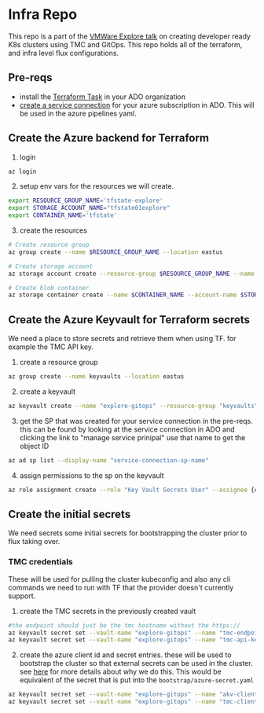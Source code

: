 # Infra Repo

This repo is a part of the [VMWare Explore talk]() on creating developer ready K8s clusters using TMC and GitOps. This repo holds all of the terraform, and infra level flux configurations.

## Pre-reqs

* install the [Terraform Task](https://marketplace.visualstudio.com/items?itemName=ms-devlabs.custom-terraform-tasks) in your ADO organization
* [create a service connection](https://learn.microsoft.com/en-us/azure/devops/pipelines/library/service-endpoints?view=azure-devops&tabs=yaml#create-a-service-connection) for your azure subscription in ADO. This will be used in the azure pipelines yaml. 

## Create the Azure backend for Terraform

1. login

```bash
az login
```

2. setup env vars for the resources we will create.

```bash
export RESOURCE_GROUP_NAME='tfstate-explore'
export STORAGE_ACCOUNT_NAME="tfstate01explore"
export CONTAINER_NAME='tfstate'
```

3. create the resources
```bash
# Create resource group
az group create --name $RESOURCE_GROUP_NAME --location eastus

# Create storage account
az storage account create --resource-group $RESOURCE_GROUP_NAME --name $STORAGE_ACCOUNT_NAME --sku Standard_LRS --encryption-services blob

# Create blob container
az storage container create --name $CONTAINER_NAME --account-name $STORAGE_ACCOUNT_NAME

```

## Create the Azure Keyvault for Terraform secrets

We need a place to store secrets and retrieve them when using TF. for example the TMC API key.

1. create a resource group 

```bash 
az group create --name keyvaults --location eastus
```

2. create a keyvault

```bash
az keyvault create --name "explore-gitops" --resource-group "keyvaults" --location "EastUS"

```

3. get the SP that was created for your service connection in the pre-reqs. this can be found by looking at the service connection in ADO and clicking the link to "manage service prinipal" use that name to get the object ID

```bash
az ad sp list --display-name "service-connection-sp-name"
```

4. assign permissions to the sp on the keyvault


```bash
az role assignment create --role "Key Vault Secrets User" --assignee {object id from output above} --scope /subscriptions/{subscriptionid}/resourcegroups/keyvaults/providers/Microsoft.KeyVault/vaults/explore-gitops

```

## Create the initial secrets

We need secrets some initial secrets for bootstrapping the cluster prior to flux taking over.

### TMC credentials

These will be used for pulling the cluster kubeconfig and also any cli commands we need to run with TF that the provider doesn't currently support.

1. create the TMC secrets in the previously created vault

```bash
#the endpoint should just be the tmc hostname without the https://
az keyvault secret set --vault-name "explore-gitops" --name "tmc-endpoint" --value "<tmc-endpoint>"
az keyvault secret set --vault-name "explore-gitops" --name "tmc-api-key" --value "<tmc-api-key>"
```

2. create the azure client id and secret entries. these will be used to bootstrap the cluster so that external secrets can be used in the cluster. see [here](https://github.com/warroyo/flux-tmc-multitenant/blob/main/README.md#secret-tenancy) for more details about why we do this. This would be equivalent of the secret that is put into the `bootstrap/azure-secret.yaml`

```bash
az keyvault secret set --vault-name "explore-gitops" --name "akv-client-id" --value "<client-id>"
az keyvault secret set --vault-name "explore-gitops" --name "tmc-client-secret" --value "<client-secret>"
```